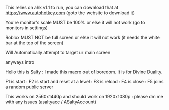 This relies on ahk v1.1 to run, you can download that at https://www.autohotkey.com (goto the website to download it)

You're monitor's scale MUST be 100% or else it will not work (go to monitors in settings)

Roblox MUST NOT be full screen or else it will not work (it needs the white bar at the top of the screen)

Will Automatically attempt to target ur main screen

anyways intro


Hello this is Salty :
I made this macro out of boredom. It is for Divine Duality.

F1 is start : F2 is start and reset at a level : F3 is reload : F4 is close : F5 joins a random public server

This works on 2560x1440p and should work on 1920x1080p : 
please dm me with any issues (asaltyacc / ASaltyAccount)
